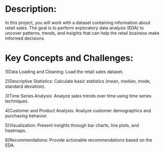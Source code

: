 # Description:

In this project, you will work with a dataset containing information about retail sales. The goal is
to perform exploratory data analysis (EDA) to uncover patterns, trends, and insights that can
help the retail business make informed decisions.



# Key Concepts and Challenges:



1)Data Loading and Cleaning: Load the retail sales dataset.

2)Descriptive Statistics: Calculate basic statistics (mean, median, mode, standard deviation).

3)Time Series Analysis: Analyze sales trends over time using time series techniques.

4)Customer and Product Analysis: Analyze customer demographics and purchasing behavior.

5)Visualization: Present insights through bar charts, line plots, and heatmaps.

6)Recommendations: Provide actionable recommendations based on the EDA.
